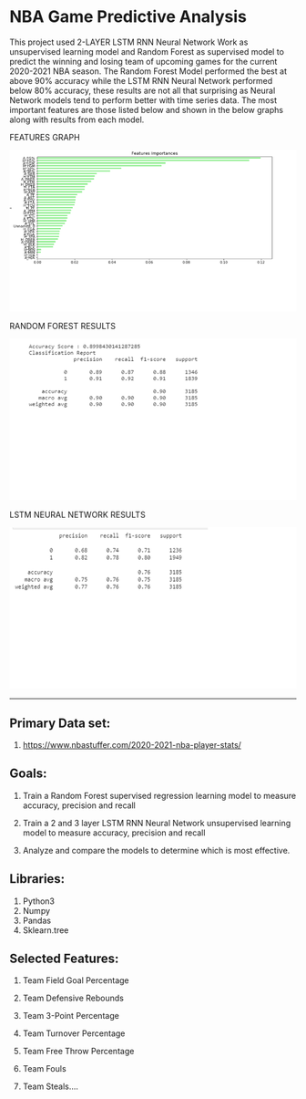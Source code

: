 # NBA Game Predictive Analysis
This project used 2-LAYER LSTM RNN Neural Network Work as unsupervised learning model and Random Forest as supervised model to predict the winning and losing team of upcoming games for the current 2020-2021 NBA season.  The Random Forest Model performed the best at above 90% accuracy while the LSTM RNN Neural Network performed below 80% accuracy, these results are not all that surprising as Neural Network models tend to perform better with time series data. The most important features are those listed below and shown in the below graphs along with results from each model.

FEATURES GRAPH

![FEATURES](features.png)


RANDOM FOREST RESULTS

![RANDOM FOREST RESULTS](RF_results.png)


LSTM NEURAL NETWORK RESULTS

![LSTM NEURAL NETWORK RESULTS](NN_results.png)

---

## Primary Data set:

1.	https://www.nbastuffer.com/2020-2021-nba-player-stats/


## Goals:
1.	Train a Random Forest supervised regression learning model to measure accuracy, precision and recall

2.	Train a 2 and 3 layer LSTM RNN Neural Network unsupervised learning model to measure accuracy, precision and recall

3. Analyze and compare the models to determine which is most effective.


## Libraries:
1.	Python3
2.	Numpy
3.	Pandas
4.	Sklearn.tree

## Selected Features:
1.	Team Field Goal Percentage

2.	Team Defensive Rebounds

3.	Team 3-Point Percentage

4.	Team Turnover Percentage

5.	Team Free Throw Percentage

6.  Team Fouls

7.	Team Steals....